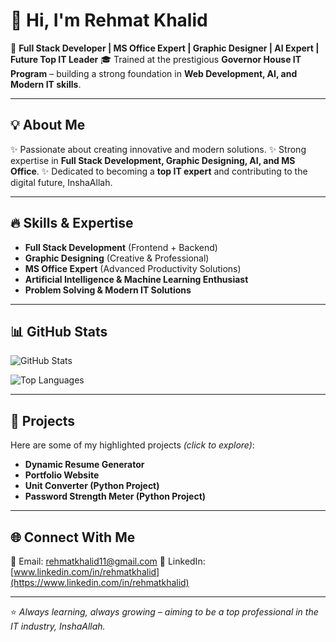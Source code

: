 # 👋 Hi, I'm Rehmat Khalid

🚀 **Full Stack Developer | MS Office Expert | Graphic Designer | AI Expert | Future Top IT Leader**
🎓 Trained at the prestigious **Governor House IT Program** – building a strong foundation in **Web Development, AI, and Modern IT skills**.

---

## 💡 About Me

✨ Passionate about creating innovative and modern solutions.
✨ Strong expertise in **Full Stack Development, Graphic Designing, AI, and MS Office**.
✨ Dedicated to becoming a **top IT expert** and contributing to the digital future, InshaAllah.

---

## 🔥 Skills & Expertise

* **Full Stack Development** (Frontend + Backend)
* **Graphic Designing** (Creative & Professional)
* **MS Office Expert** (Advanced Productivity Solutions)
* **Artificial Intelligence & Machine Learning Enthusiast**
* **Problem Solving & Modern IT Solutions**

---

## 📊 GitHub Stats

![GitHub Stats](https://github-readme-stats.vercel.app/api?username=Rehmat-khalid\&show_icons=true\&theme=tokyonight)

![Top Languages](https://github-readme-stats.vercel.app/api/top-langs/?username=Rehmat-khalid\&layout=compact\&theme=tokyonight)

---

## 📂 Projects

Here are some of my highlighted projects *(click to explore)*:

* **Dynamic Resume Generator**
* **Portfolio Website**
* **Unit Converter (Python Project)**
* **Password Strength Meter (Python Project)**

---

## 🌐 Connect With Me

📧 Email: [rehmatkhalid11@gmail.com](mailto:rehmatkhalid11@gmail.com)
🔗 LinkedIn: [www.linkedin.com/in/rehmatkhalid](https://www.linkedin.com/in/rehmatkhalid)

---

⭐ *Always learning, always growing – aiming to be a top professional in the IT industry, InshaAllah.*
